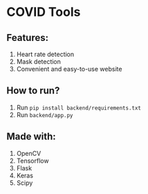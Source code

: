 # COVID Tools

## Features:
1. Heart rate detection
2. Mask detection
3. Convenient and easy-to-use website

## How to run?
1. Run `pip install backend/requirements.txt`
2. Run `backend/app.py`

## Made with:
1. OpenCV
2. Tensorflow
3. Flask
4. Keras
5. Scipy
